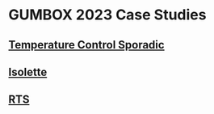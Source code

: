 # GUMBOX 2023 Case Studies

## [Temperature Control Sporadic](temp_control/sporadic/readme.md)


## [Isolette](isolette/readme.md)


## [RTS](rts/readme.md)

